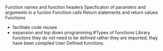 Function names and function headers
Specficaton of paramters and arguments in a fuction
Functiion calls
Return statements and return values 
Functions 
* facilitate code reusee
* expansion and top down programming
#Types of functions
Library functons they do not need to be defined rather they are imported, thay have been compiled
User Defined functions.
